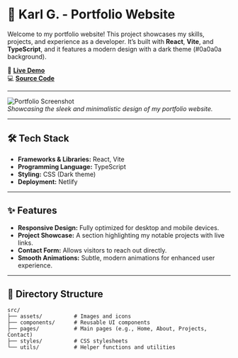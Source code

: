 # 🌟 Karl G. - Portfolio Website

Welcome to my portfolio website! This project showcases my skills, projects, and experience as a developer. It’s built with **React**, **Vite**, and **TypeScript**, and it features a modern design with a dark theme (#0a0a0a background).

🚀 **[Live Demo](https://karlg-portfolio.netlify.app/)**  
💻 **[Source Code](https://github.com/ghosnkarl/portfolio)**

---

![Portfolio Screenshot](./assets/portfolio-screenshot.png)  
_Showcasing the sleek and minimalistic design of my portfolio website._

---

## 🛠️ Tech Stack

- **Frameworks & Libraries:** React, Vite
- **Programming Language:** TypeScript
- **Styling:** CSS (Dark theme)
- **Deployment:** Netlify

---

## ✨ Features

- **Responsive Design:** Fully optimized for desktop and mobile devices.
- **Project Showcase:** A section highlighting my notable projects with live links.
- **Contact Form:** Allows visitors to reach out directly.
- **Smooth Animations:** Subtle, modern animations for enhanced user experience.

---

## 📂 Directory Structure

```plaintext
src/
├── assets/          # Images and icons
├── components/      # Reusable UI components
├── pages/           # Main pages (e.g., Home, About, Projects, Contact)
├── styles/          # CSS stylesheets
└── utils/           # Helper functions and utilities
```
